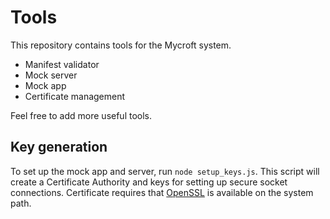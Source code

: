 Tools
=====

This repository contains tools for the Mycroft system.

- Manifest validator
- Mock server
- Mock app
- Certificate management

Feel free to add more useful tools.

Key generation
--------------
To set up the mock app and server, run `node setup_keys.js`. This script will
create a Certificate Authority and keys for setting up secure socket
connections. Certificate requires that [OpenSSL](http://www.openssl.org/) is
available on the system path.
